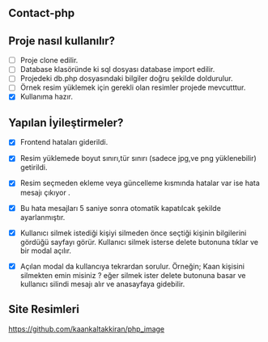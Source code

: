 ﻿## Contact-php  
 
 ## Proje nasıl kullanılır?
- [ ] Proje clone edilir.
- [ ] Database klasöründe ki sql dosyası database import edilir.
- [ ] Projedeki db.php dosyasındaki bilgiler doğru şekilde doldurulur.
- [ ] Örnek resim yüklemek için gerekli olan resimler projede mevcutttur.
- [X] Kullanıma hazır.

 ## Yapılan İyileştirmeler?
- [X] Frontend hataları giderildi.
- [X] Resim yüklemede boyut sınırı,tür sınırı (sadece jpg,ve png yüklenebilir) getirildi.
- [X] Resim seçmeden ekleme veya güncelleme kısmında hatalar var ise  hata mesajı çıkıyor .
- [X] Bu hata mesajları 5 saniye sonra otomatik kapatılcak şekilde ayarlanmıştır.
- [X] Kullanıcı silmek istediği kişiyi silmeden önce seçtiği kişinin bilgilerini gördüğü sayfayı görür. Kullanıcı silmek isterse delete butonuna tıklar ve bir modal açılır.
- [X] Açılan modal da kullancıya tekrardan sorulur. Örneğin; Kaan kişisini silmekten emin misiniz ? eğer silmek ister delete butonuna basar ve kullanıcı silindi mesajı alır ve anasayfaya gidebilir.

      
## Site Resimleri
https://github.com/kaankaltakkiran/php_image

